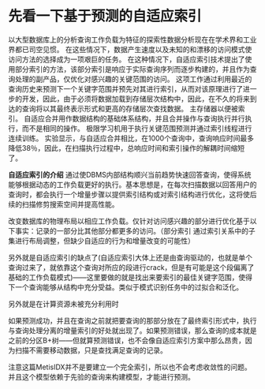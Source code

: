 # 先看一下基于预测的自适应索引
以大型数据库上的分析查询工作负载为特征的探索性数据分析现在在学术界和工业界都已司空见惯。 在这些情况下，数据产生速度以及未知的和漂移的访问模式使访问方法的选择成为一项艰巨的任务。 在这种情况下，自适应索引技术提出了使用部分索引的方法，该部分索引是响应于实际查询序列而逐步构建的，并且作为查询处理的副产品，仅优化对感兴趣的关键范围的访问。 这项工作通过利用最近的查询历史来预测下一个关键字范围并预先对其进行索引，从而对该原理进行了进一步的开发，因此，由于必须将数据加载到存储层次结构中，因此，在不久的将来到达的查询将以其最终表示形式和更高的存储层次查找数据。 主存储器以便被索引。 自适应合并用作数据结构的基础体系结构，并且合并操作与查询执行并行执行，而不是相同的操作。 极限学习机用于执行关键范围预测并通过索引线程进行连续训练。 实验显示，与自适应合并相比，在1000个查询中，查询响应时间最多降低38％，因此，在扫描执行过程中，总响应时间和索引操作的解耦时间缩短了。

**自适应索引的介绍** 通过使DBMS内部结构顺兴当前趋势快速回答查询，使得系统能够根据动态的工作负载更好的执行。基本思想是，在每次扫描数据以回答用户的查询时，都会执行一个增量步骤以提供索引结构或对索引结构进行优化，这将使后续的扫描修剪搜索空间并提高性能。

改变数据库的物理布局以相应工作负载。仅针对访问感兴趣的部分进行优化基于以下事实：记录的一部分比其他部分都更多的访问。（部分索引 通过索引关系中的子集进行布局调整，但缺少自适应的行为和增量改变的可能性）

另外就是自适应索引的缺点了(自适应索引大体上还是由查询驱动的，也就是单个查询过来了，就依靠这个查询对所应的段进行crack，但是有可能是这个段偏离了基础的工作负载模式)——这里要做的就是找出来要索引的最佳关键字范围，使得下一个查询能够从结构中充分受益。类似于模式识别任务中的过拟合和泛化。

另外就是在计算资源未被充分利用时

如果预测成功，并且在查询之前就把要查询的那部分放在了最终索引形式中，执行与查询处理分离的增量索引的好处就出现了。如果预测错误，那么查询的成本就是之前的分区B+树——但就算预测错误，也不会像自适应索引方案中那么昂贵，因为扫描不需要移动数据，只是查找满足查询的记录。


注意这篇MetisIDX并不是要建立一个完全索引，所以也不会考虑收敛性的问题。并且这个模型依赖于先验的查询来构建模型，才能进行预测。
